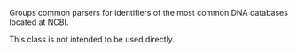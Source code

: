 Groups common parsers for identifiers of the most common DNA databases located at NCBI.

This class is not intended to be used directly.
